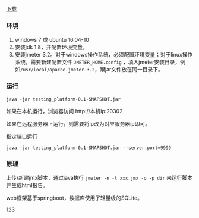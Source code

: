 [下载](https://github.com/wang153723482/testing_platform/releases)

### 环境
1. windows 7 或 ubuntu 16.04-10
2. 安装jdk 1.8，并配置环境变量。
3. 安装jmeter 3.2。对于windows操作系统，必须配置环境变量；对于linux操作系统，需要新建配置文件 `JMETER_HOME.config` ，填入jmeter安装目录，例如`/usr/local/apache-jmeter-3.2`，跟jar文件放在同一目录下。

### 运行 
    
    java -jar testing_platform-0.1-SNAPSHOT.jar
     
如果在本机运行，浏览器访问 http://本机ip:20302

如果在远程服务器上运行，则需要将ip改为对应服务器ip即可。


指定端口运行

    java -jar testing_platform-0.1-SNAPSHOT.jar --server.port=9999

### 原理
上传/新建jmx脚本，通过java执行 `jmeter -n -t xxx.jmx -o -p dir` 来运行脚本并生成html报告。

web框架基于springboot，数据库使用了轻量级的SQLite。


 123       
        
        
